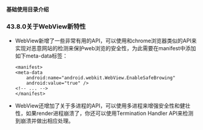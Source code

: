 #### 基础使用目录介绍





### 43.8.0关于WebView新特性
- WebView新增了一些非常有用的API，可以使用和chrome浏览器类似的API来实现对恶意网站的检测来保护web浏览的安全性，为此需要在manifest中添加如下meta-data标签：
    ```
    <manifest>
    <meta-data
        android:name="android.webkit.WebView.EnableSafeBrowing"
        android:value="true" />
    <!-- ... -->
    </manifest>
    ```
- WebView还增加了关于多进程的API，可以使用多进程来增强安全性和健壮性，如果render进程崩溃了，你还可以使用Termination Handler API来检测到崩溃并做出相应处理。













